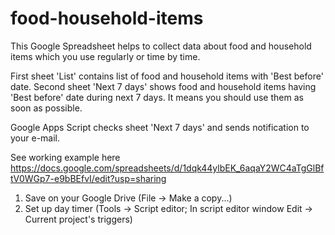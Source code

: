 # food-household-items
This Google Spreadsheet helps to collect data about food and household items which you use regularly or time by time.

First sheet 'List' contains list of food and household items with 'Best before' date.
Second sheet 'Next 7 days' shows food and household items having 'Best before' date during next 7 days.
It means you should use them as soon as possible.

Google Apps Script checks sheet 'Next 7 days' and sends notification to your e-mail.

See working example here
https://docs.google.com/spreadsheets/d/1dqk44ylbEK_6aqaY2WC4aTgGlBftV0WGp7-e9bBEfvI/edit?usp=sharing

1. Save on your Google Drive (File -> Make a copy...)
2. Set up day timer (Tools -> Script editor;
In script editor window Edit -> Current project's triggers)
